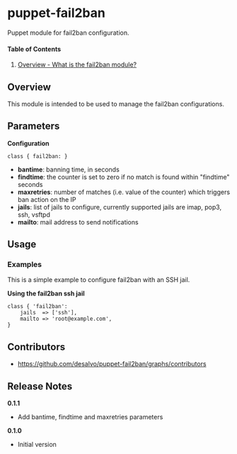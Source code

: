 puppet-fail2ban
======

Puppet module for fail2ban configuration.

#### Table of Contents
1. [Overview - What is the fail2ban module?](#overview)

Overview
--------

This module is intended to be used to manage the fail2ban configurations.

Parameters
----------

**Configuration**
```
class { fail2ban: }
```

* **bantime**: banning time, in seconds
* **findtime**: the counter is set to zero if no match is found within "findtime" seconds
* **maxretries**: number of matches (i.e. value of the counter) which triggers ban action on the IP
* **jails**: list of jails to configure, currently supported jails are imap, pop3, ssh, vsftpd
* **mailto**: mail address to send notifications

Usage
-----

### Examples

This is a simple example to configure fail2ban with an SSH jail.

**Using the fail2ban ssh jail**

```fail2ban
class { 'fail2ban':
    jails  => ['ssh'],
    mailto => 'root@example.com',
}
```

Contributors
------------

* https://github.com/desalvo/puppet-fail2ban/graphs/contributors

Release Notes
-------------

**0.1.1**

* Add bantime, findtime and maxretries parameters

**0.1.0**

* Initial version

